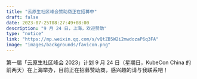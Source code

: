 ```yaml
---
title: "云原生社区峰会赞助商正在招募中"
draft: false
date: 2023-07-25T08:27:49+08:00
description: "9 月 24 日，上海，欢迎赞助"
type: "notice"
link: "https://mp.weixin.qq.com/s/vQtZB5W2i2mwdozaP6q3FA"
image: "images/backgrounds/favicon.png"
---
```


第一届「云原生社区峰会 2023」计划 9 月 24 日（星期日，KubeCon China 的前两天）在上海举办，目前正在招募赞助商，感兴趣的请与我联系吧！
